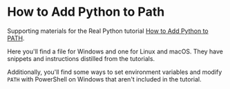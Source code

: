 # How to Add Python to Path

Supporting materials for the Real Python tutorial [How to Add Python to PATH](https://realpython.com/add-python-to-path/).

Here you'll find a file for Windows and one for Linux and macOS. They have snippets and instructions distilled from the tutorials.

Additionally, you'll find some ways to set environment variables and modify `PATH` with PowerShell on Windows that aren't included in the tutorial.

